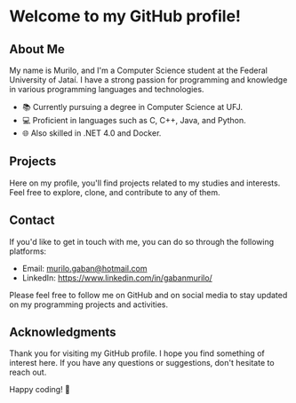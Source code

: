 # Welcome to my GitHub profile!

## About Me

My name is Murilo, and I'm a Computer Science student at the Federal University of Jataí. I have a strong passion for programming and knowledge in various programming languages and technologies.

- 📚 Currently pursuing a degree in Computer Science at UFJ.
- 💻 Proficient in languages such as C, C++, Java, and Python.
- 🌐 Also skilled in .NET 4.0 and Docker.

## Projects

Here on my profile, you'll find projects related to my studies and interests. Feel free to explore, clone, and contribute to any of them.

## Contact

If you'd like to get in touch with me, you can do so through the following platforms:

- Email: murilo.gaban@hotmail.com
- LinkedIn: https://www.linkedin.com/in/gabanmurilo/

Please feel free to follow me on GitHub and on social media to stay updated on my programming projects and activities.

## Acknowledgments

Thank you for visiting my GitHub profile. I hope you find something of interest here. If you have any questions or suggestions, don't hesitate to reach out.

Happy coding! 🚀
